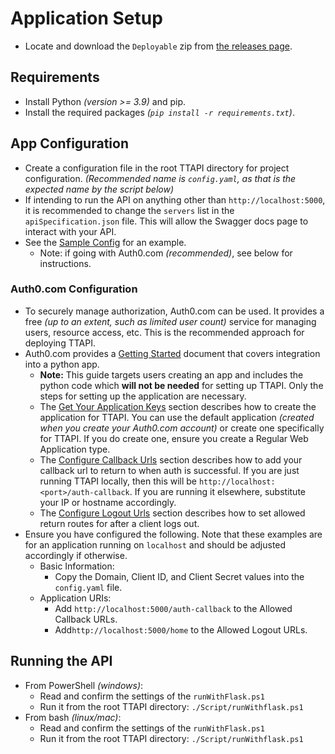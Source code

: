# Application Setup

- Locate and download the `Deployable` zip from [the releases page][projectReleases].

## Requirements

- Install Python _(version >= 3.9)_ and pip.
- Install the required packages _(`pip install -r requirements.txt`)_.

## App Configuration

- Create a configuration file in the root TTAPI directory for project configuration. _(Recommended name is `config.yaml`, as that is the
  expected name by the script below)_
- If intending to run the API on anything other than `http://localhost:5000`, it is recommended to change the `servers` list in the
  `apiSpecification.json` file. This will allow the Swagger docs page to interact with your API.
- See the [Sample Config](sampleConfig.md) for an example.
    - Note: if going with Auth0.com _(recommended)_, see below for instructions.

### Auth0.com Configuration
- To securely manage authorization, Auth0.com can be used. It provides a free *(up to an extent, such as limited user count)* service for
  managing users, resource access, etc. This is the recommended approach for deploying TTAPI.
- Auth0.com provides a [Getting Started](https://auth0.com/docs/quickstart/webapp/python) document that covers integration into a python
  app.
    - **Note:** This guide targets users creating an app and includes the python code which **will not be needed** for setting up TTAPI.
      Only the steps for setting up the application are necessary.
    - The [Get Your Application Keys](https://auth0.com/docs/quickstart/webapp/python#get-your-application-keys) section describes how to
      create the application for TTAPI. You can use the default application _(created when you create your Auth0.com account)_ or create one
      specifically for TTAPI. If you do create one, ensure you create a Regular Web Application type.
    - The [Configure Callback Urls](https://auth0.com/docs/quickstart/webapp/python#configure-callback-urls) section describes how to add
      your callback url to return to when auth is successful. If you are just running TTAPI locally, then this will be
      `http://localhost:<port>/auth-callback`. If you are running it elsewhere, substitute your IP or hostname accordingly.
    - The [Configure Logout Urls](https://auth0.com/docs/quickstart/webapp/python#configure-logout-urls) section describes how to set
      allowed return routes for after a client logs out.
- Ensure you have configured the following. Note that these examples are for an application running on `localhost` and should be adjusted
  accordingly if otherwise.
    - Basic Information:
        - Copy the Domain, Client ID, and Client Secret values into the `config.yaml` file.
    - Application URIs:
        - Add `http://localhost:5000/auth-callback` to the Allowed Callback URLs.
        - Add`http://localhost:5000/home` to the Allowed Logout URLs.


## Running the API

- From PowerShell _(windows)_:
    - Read and confirm the settings of the `runWithFlask.ps1`
    - Run it from the root TTAPI directory: `./Script/runWithflask.ps1`
- From bash _(linux/mac)_:
    - Read and confirm the settings of the `runWithFlask.ps1`
    - Run it from the root TTAPI directory: `./Script/runWithflask.ps1`

[projectReleases]: https://github.com/kirypto/TimelineTracker/releases/latest